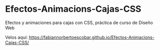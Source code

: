 # Efectos-Animacions-Cajas-CSS
Efectos y animaciones para cajas con CSS, práctica de curso de Diseño Web

Velos aquí:
https://fabiannorbertoescobar.github.io/Efectos-Animacions-Cajas-CSS/
